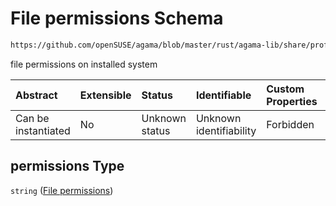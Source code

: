 # File permissions Schema

```txt
https://github.com/openSUSE/agama/blob/master/rust/agama-lib/share/profile.schema.json#/$defs/file/properties/permissions
```

file permissions on installed system

| Abstract            | Extensible | Status         | Identifiable            | Custom Properties | Additional Properties | Access Restrictions | Defined In                                                          |
| :------------------ | :--------- | :------------- | :---------------------- | :---------------- | :-------------------- | :------------------ | :------------------------------------------------------------------ |
| Can be instantiated | No         | Unknown status | Unknown identifiability | Forbidden         | Allowed               | none                | [profile.schema.json\*](profile.schema.json "open original schema") |

## permissions Type

`string` ([File permissions](profile-defs-user-defined-file-to-deploy-properties-file-permissions.md))
